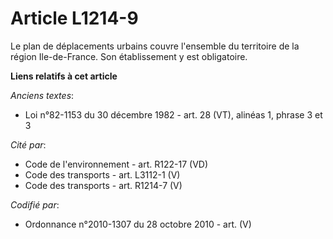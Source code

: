 # Article L1214-9

Le plan de déplacements urbains couvre l'ensemble du territoire de la région Ile-de-France. Son établissement y est
obligatoire.

**Liens relatifs à cet article**

_Anciens textes_:

  - Loi n°82-1153 du 30 décembre 1982 - art. 28 (VT), alinéas 1, phrase 3 et 3

_Cité par_:

  - Code de l'environnement - art. R122-17 (VD)
  - Code des transports - art. L3112-1 (V)
  - Code des transports - art. R1214-7 (V)

_Codifié par_:

  - Ordonnance n°2010-1307 du 28 octobre 2010 - art. (V)
